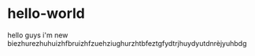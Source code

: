 # hello-world
hello guys i'm new biezhurezhuhuizhfbruizhfzuehziughurzhtbfeztgfydtrjhuydyutdnrèjyuhbdg

  
